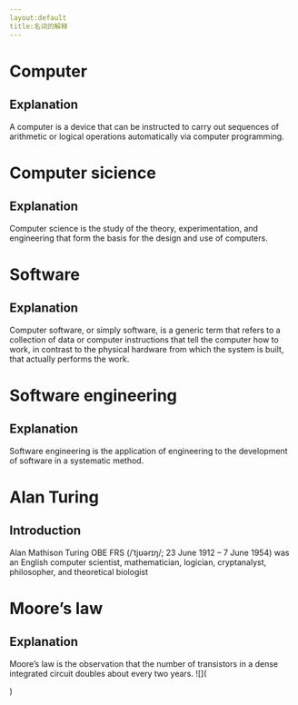 ```yaml
---
layout:default
title:名词的解释
---
```


# Computer

## Explanation

A computer is a device that can be instructed to carry out sequences of arithmetic or logical operations automatically via computer programming. 
![]()


# Computer sicience

## Explanation

Computer science is the study of the theory, experimentation, and engineering that form the basis for the design and use of computers.
![]()

# Software

## Explanation

Computer software, or simply software, is a generic term that refers to a collection of data or computer instructions that tell the computer how to work, in contrast to the physical hardware from which the system is built, that actually performs the work.
![]()

# Software engineering

## Explanation

Software engineering is the application of engineering to the development of software in a systematic method.

# Alan Turing

##  Introduction

Alan Mathison Turing OBE FRS (/ˈtjʊərɪŋ/; 23 June 1912 – 7 June 1954) was an English computer scientist, mathematician, logician, cryptanalyst, philosopher, and theoretical biologist
![]()

# Moore’s law

## Explanation

Moore’s law is the observation that the number of transistors in a dense integrated circuit doubles about every two years.
![](



    
)

